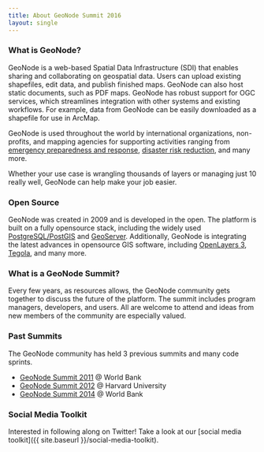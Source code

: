 ```yaml
---
title: About GeoNode Summit 2016
layout: single
---
```


### What is GeoNode?

GeoNode is a web-based Spatial Data Infrastructure (SDI) that enables sharing and collaborating on geospatial data.  Users can upload existing shapefiles, edit data, and publish finished maps.  GeoNode can also host static documents, such as PDF maps.  GeoNode has robust support for OGC services, which streamlines integration with other systems and existing workflows.  For example, data from GeoNode can be easily downloaded as a shapefile for use in ArcMap.

GeoNode is used throughout the world by international organizations, non-profits, and mapping agencies for supporting activities ranging from [emergency preparedness and response](http://ebolageonode.org), [disaster risk reduction](http://www.masdap.mw/), and many more.

Whether your use case is wrangling thousands of layers or managing just 10 really well, GeoNode can help make your job easier.

### Open Source

GeoNode was created in 2009 and is developed in the open.  The platform is built on a fully opensource stack, including the widely used [PostgreSQL/PostGIS](http://postgis.net/) and [GeoServer](http://geoserver.org/).  Additionally, GeoNode is integrating the latest advances in opensource GIS software, including [OpenLayers 3](http://openlayers.org/), [Tegola](http://tegola.io/), and many more.

### What is a GeoNode Summit?

Every few years, as resources allows, the GeoNode community gets together to discuss the future of the platform.  The summit includes program managers, developers, and users.  All are welcome to attend and ideas from new members of the community are especially valued.

### Past Summits

The GeoNode community has held 3 previous summits and many code sprints.

- [GeoNode Summit 2011](http://geonode.org/blog/2011/05/25/roadmapping-summit/) @ World Bank
- [GeoNode Summit 2012](http://geonode.org/blog/2012/02/13/sprint/) @ Harvard University
- [GeoNode Summit 2014](https://collaboration.worldbank.org/events/1530) @ World Bank


### Social Media Toolkit

Interested in following along on Twitter!  Take a look at our [social media toolkit]({{ site.baseurl }}/social-media-toolkit).
